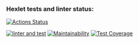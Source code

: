 ### Hexlet tests and linter status:
[![Actions Status](https://github.com/CAHTEL/php-project-57/workflows/hexlet-check/badge.svg)](https://github.com/CAHTEL/php-project-57/actions)

[![linter and test](https://github.com/CAHTEL/php-project-57/actions/workflows/linter-check.yaml/badge.svg?branch=main)](https://github.com/CAHTEL/php-project-57/actions/workflows/linter-check.yaml)
[![Maintainability](https://api.codeclimate.com/v1/badges/dba876f4fea1340d102e/maintainability)](https://codeclimate.com/github/CAHTEL/php-project-57/maintainability)
[![Test Coverage](https://api.codeclimate.com/v1/badges/dba876f4fea1340d102e/test_coverage)](https://codeclimate.com/github/CAHTEL/php-project-57/test_coverage)
